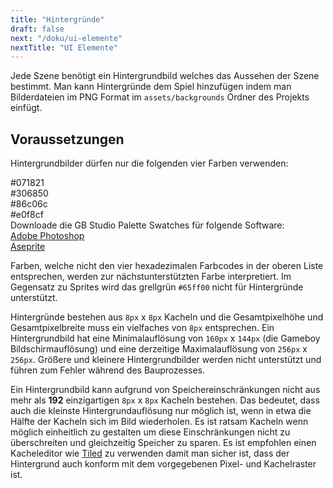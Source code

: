 ```yaml
---
title: "Hintergründe"
draft: false
next: "/doku/ui-elemente"
nextTitle: "UI Elemente"
---
```


Jede Szene benötigt ein Hintergrundbild welches das Aussehen der Szene bestimmt. Man kann Hintergründe dem Spiel hinzufügen indem man Bilderdateien im PNG Format im `assets/backgrounds` Ordner des Projekts einfügt.

## Voraussetzungen

Hintergrundbilder dürfen nur die folgenden vier Farben verwenden:

<div><div class="Swatch" style="background:#071821;"></div><div class="SwatchLabel">#071821</div></div>
<div><div class="Swatch" style="background:#306850;"></div><div class="SwatchLabel">#306850</div></div>
<div><div class="Swatch" style="background:#86c06c;"></div><div class="SwatchLabel">#86c06c</div></div>
<div><div class="Swatch" style="background:#e0f8cf;"></div><div class="SwatchLabel">#e0f8cf</div></div>

<div class="InfoBox">
Downloade die GB Studio Palette Swatches für folgende Software:<br />
<a href="/assets/swatches/gb-studio-photoshop.aco">Adobe Photoshop</a><br />
<a href="/assets/swatches/gb-studio-aseprite.aseprite">Aseprite</a>
</div>

Farben, welche nicht den vier hexadezimalen Farbcodes in der oberen Liste entsprechen, werden zur nächstunterstützten Farbe interpretiert. Im Gegensatz zu Sprites wird das grellgrün `#65ff00` nicht für Hintergründe unterstützt.

Hintergründe bestehen aus `8px` x `8px` Kacheln und die Gesamtpixelhöhe und Gesamtpixelbreite muss ein vielfaches von `8px` entsprechen. Ein Hintergrundbild hat eine Minimalauflösung von `160px` x `144px` (die Gameboy Bildschirmauflösung) und eine derzeitige Maximalauflösung von `256px` x `256px`. Größere und kleinere Hintergrundbilder werden nicht unterstützt und führen zum Fehler während des Bauprozesses.

Ein Hintergrundbild kann aufgrund von Speichereinschränkungen nicht aus mehr als **192** einzigartigen `8px` x `8px` Kacheln bestehen. Das bedeutet, dass auch die kleinste Hintergrundauflösung nur möglich ist, wenn in etwa die Hälfte der Kacheln sich im Bild wiederholen. Es ist ratsam Kacheln wenn möglich einheitlich zu gestalten um diese Einschränkungen nicht zu überschreiten und gleichzeitig Speicher zu sparen. Es ist empfohlen einen Kacheleditor wie [Tiled](https://www.mapeditor.org/) zu verwenden damit man sicher ist, dass der Hintergrund auch konform mit dem vorgegebenen Pixel- und Kachelraster ist.

